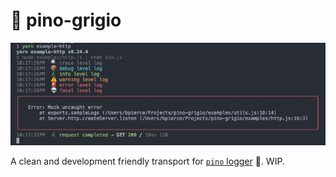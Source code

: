 # 🍷 pino-grigio

![](screenshot.png)

A clean and development friendly transport for [`pino` logger](https://github.com/pinojs/pino) 🌲. WIP.
